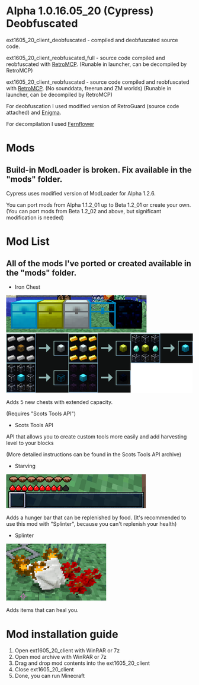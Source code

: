 # Alpha 1.0.16.05_20 (Cypress) Deobfuscated

ext1605_20_client_deobfuscated - compiled and deobfuscated source code.

ext1605_20_client_reobfuscated_full - source code compiled and reobfuscated with [RetroMCP](https://github.com/MCPHackers/RetroMCP-Java). (Runable in launcher, can be decompiled by RetroMCP)

ext1605_20_client_reobfuscated - source code compiled and reobfuscated with [RetroMCP](https://github.com/MCPHackers/RetroMCP-Java). (No sounddata, freerun and ZM worlds) (Runable in launcher, can be decompiled by RetroMCP)

For deobfuscation I used modified version of RetroGuard (source code attached) and [Enigma](https://github.com/FabricMC/Enigma).

For decompilation I used [Fernflower](https://github.com/fesh0r/fernflower)

# Mods
## Build-in ModLoader is broken. Fix available in the "mods" folder.
Cypress uses modified version of ModLoader for Alpha 1.2.6.

You can port mods from Alpha 1.1.2_01 up to Beta 1.2_01 or create your own. (You can port mods from Beta 1.2_02 and above, but significant modification is needed)

# Mod List
## All of the mods I've ported or created available in the "mods" folder.

- Iron Chest

![Iron Chest](/images/ironchest.png)
![Iron Chest Recipes](/images/ironchest_recipes.png)

Adds 5 new chests with extended capacity.

(Requires "Scots Tools API")

- Scots Tools API

API that allows you to create custom tools more easily and add harvesting level to your blocks

(More detailed instructions can be found in the Scots Tools API archive)

- Starving

![Starving](/images/Starving.png)

Adds a hunger bar that can be replenished by food.
(It's recommended to use this mod with "Splinter", because you can't replenish your health)

- Splinter

![Starving](/images/Splinter.png)

Adds items that can heal you.

# Mod installation guide

1) Open ext1605_20_client with WinRAR or 7z
2) Open mod archive with WinRAR or 7z
3) Drag and drop mod contents into the ext1605_20_client
4) Close ext1605_20_client
5) Done, you can run Minecraft
